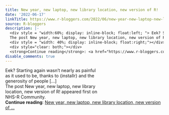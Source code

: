 ```yaml
---
title: New year, new laptop, new library location, new version of R!
date: '2022-06-17'
linkTitle: https://www.r-bloggers.com/2022/06/new-year-new-laptop-new-library-location-new-version-of-r/
source: R-bloggers
description: |-
  <div style = "width:60%; display: inline-block; float:left; "> Eek? Starting again wasn’t nearly as painful as it used to be, thanks to {installr} and the generosity of people […]<br />
  The post New year, new laptop, new library location, new version of R! appeared first on NHS-R Community.</div>
  <div style = "width: 40%; display: inline-block; float:right;"></div>
  <div style="clear: both;"></div>
  <strong>Continue reading</strong>: <a href="https://www.r-bloggers.com/2022/06/new-year-new-laptop-new-library-location-new-version-of-r/">New year, new laptop, new library location, new version of ...
disable_comments: true
---
```

<div style = "width:60%; display: inline-block; float:left; "> Eek? Starting again wasn’t nearly as painful as it used to be, thanks to {installr} and the generosity of people […]<br />
The post New year, new laptop, new library location, new version of R! appeared first on NHS-R Community.</div>
<div style = "width: 40%; display: inline-block; float:right;"></div>
<div style="clear: both;"></div>
<strong>Continue reading</strong>: <a href="https://www.r-bloggers.com/2022/06/new-year-new-laptop-new-library-location-new-version-of-r/">New year, new laptop, new library location, new version of ...